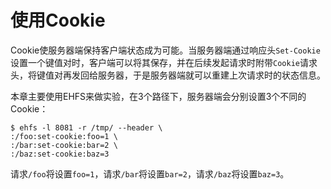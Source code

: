 # 使用Cookie

Cookie使服务器端保持客户端状态成为可能。当服务器端通过响应头`Set-Cookie`设置一个键值对时，客户端可以将其保存，并在后续发起请求时附带`Cookie`请求头，将键值对再发回给服务器，于是服务器端就可以重建上次请求时的状态信息。

本章主要使用EHFS来做实验，在3个路径下，服务器端会分别设置3个不同的Cookie：

```shell
$ ehfs -l 8081 -r /tmp/ --header \
:/foo:set-cookie:foo=1 \
:/bar:set-cookie:bar=2 \
:/baz:set-cookie:baz=3
```

请求`/foo`将设置`foo=1`，请求`/bar`将设置`bar=2`，请求`/baz`将设置`baz=3`。

